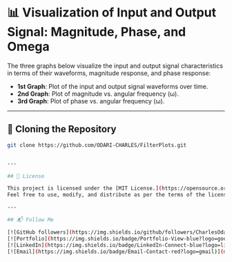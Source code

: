 # 📊 Visualization of Input and Output Signal: Magnitude, Phase, and Omega

The three graphs below visualize the input and output signal characteristics in terms of their waveforms, magnitude response, and phase response:

- **1st Graph**: Plot of the input and output signal waveforms over time.  
- **2nd Graph**: Plot of magnitude vs. angular frequency (ω).  
- **3rd Graph**: Plot of phase vs. angular frequency (ω).

---

## 🧬 Cloning the Repository

```bash
git clone https://github.com/ODARI-CHARLES/FilterPlots.git


---

## 📜 License

This project is licensed under the [MIT License.](https://opensource.org/license/mit)
Feel free to use, modify, and distribute as per the terms of the license.

---

## 📬 Follow Me

[![GitHub followers](https://img.shields.io/github/followers/CharlesOdari?label=Follow&style=social)](https://github.com/ODARI-CHARLES1)  
[![Portfolio](https://img.shields.io/badge/Portfolio-View-blue?logo=google-chrome)]()  
[![LinkedIn](https://img.shields.io/badge/LinkedIn-Connect-blue?logo=linkedin)]()  
[![Email](https://img.shields.io/badge/Email-Contact-red?logo=gmail)](mailto:daymondodari68@gmail.com)  